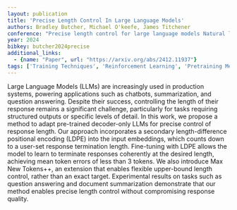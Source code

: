 ```yaml
---
layout: publication
title: 'Precise Length Control In Large Language Models'
authors: Bradley Butcher, Michael O'keefe, James Titchener
conference: "Precise length control for large language models Natural language processing Vol 11 (2025)"
year: 2024
bibkey: butcher2024precise
additional_links:
  - {name: "Paper", url: "https://arxiv.org/abs/2412.11937"}
tags: ['Training Techniques', 'Reinforcement Learning', 'Pretraining Methods', 'Fine-Tuning', 'Applications']
---
```

Large Language Models (LLMs) are increasingly used in production systems, powering applications such as chatbots, summarization, and question answering. Despite their success, controlling the length of their response remains a significant challenge, particularly for tasks requiring structured outputs or specific levels of detail. In this work, we propose a method to adapt pre-trained decoder-only LLMs for precise control of response length. Our approach incorporates a secondary length-difference positional encoding (LDPE) into the input embeddings, which counts down to a user-set response termination length. Fine-tuning with LDPE allows the model to learn to terminate responses coherently at the desired length, achieving mean token errors of less than 3 tokens. We also introduce Max New Tokens++, an extension that enables flexible upper-bound length control, rather than an exact target. Experimental results on tasks such as question answering and document summarization demonstrate that our method enables precise length control without compromising response quality.
